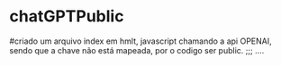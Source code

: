 # chatGPTPublic
#criado um arquivo index em hmlt, javascript chamando a api OPENAI, sendo que a chave não está mapeada, por o codigo ser public.
;;;
....
